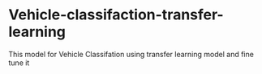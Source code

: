 # Vehicle-classifaction-transfer-learning
This model for Vehicle Classifation using transfer learning model and fine tune it
